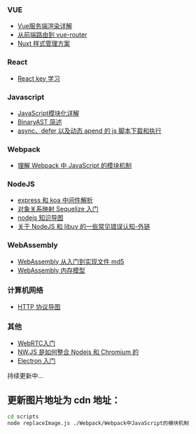 ### VUE
- [Vue服务端渲染详解](https://github.com/zhijs/blog/tree/master/VUE/Vue服务端渲染)
- [从前端路由到 vue-router](https://github.com/zhijs/blog/tree/master/VUE/%E4%BB%8E%E5%89%8D%E7%AB%AF%E8%B7%AF%E7%94%B1%E5%88%B0%20vue-router)
- [Nuxt 样式管理方案](https://github.com/zhijs/blog/tree/master/VUE/Nuxt%20%E6%A0%B7%E5%BC%8F%E6%89%93%E5%8C%85%E6%9E%84%E5%BB%BA%E9%97%AE%E9%A2%98)  


### React
- [React key 学习]()

### Javascript  
 - [JavaScript模块化详解](https://github.com/zhijs/blog/tree/master/Javascript/Javascript%E6%A8%A1%E5%9D%97%E5%8C%96%E8%AF%A6%E8%A7%A3)
  - [BinaryAST 简述](https://github.com/zhijs/blog/tree/master/Javascript/BinaryAST%20%E7%AE%80%E8%BF%B0)  
  - [async、defer 以及动态 apend 的 js 脚本下载和执行](https://github.com/zhijs/blog/tree/master/Javascript/Async%20defer%20and%20dynamic%20Script) 
  

### Webpack
- [理解 Webpack 中 JavaScript 的模块机制](https://github.com/zhijs/blog/tree/master/Webpack/Webpack%20%E4%B8%AD%20JavaScript%20%E7%9A%84%E6%A8%A1%E5%9D%97%E6%9C%BA%E5%88%B6)

### NodeJS
- [express 和 koa 中间件解析](https://github.com/zhijs/blog/blob/master/Node/express%20%E5%92%8C%20koa%20%E4%B8%AD%E9%97%B4%E4%BB%B6%E8%A7%A3%E6%9E%90/README.md)  
- [对象关系映射 Sequelize 入门](https://github.com/zhijs/blog/blob/master/Node/%E5%AF%B9%E8%B1%A1%E5%85%B3%E7%B3%BB%E6%98%A0%E5%B0%84%20Sequlize%20%E5%85%A5%E9%97%A8/README.md)  
- [nodejs 知识导图](./思维导图/images/nodejs.jpg)  
- [关于 NodeJS 和 libuv 的一些常见错误认知-外链](https://medium.com/the-node-js-collection/what-you-should-know-to-really-understand-the-node-js-event-loop-and-its-metrics-c4907b19da4c)  

### WebAssembly
- [WebAssembly 从入门到实现文件 md5](https://github.com/zhijs/blog/tree/master/WebAssenbly/WebAssenbly%E4%BB%8E%E5%85%A5%E9%97%A8%E5%88%B0%E5%AE%9E%E7%8E%B0%E6%96%87%E4%BB%B6md5) 
- [WebAssembly 内存模型](https://github.com/zhijs/blog/tree/master/WebAssenbly/WebAssembly%E5%86%85%E5%AD%98%E6%A8%A1%E5%9E%8B) 



### 计算机网络
- [HTTP 协议导图](./思维导图/images/计算机网络.jpg)
### 其他
- [WebRTC入门](https://github.com/zhijs/blog/tree/master/%E5%85%B6%E4%BB%96/webRTC%E5%85%A5%E9%97%A8)  
- [NW.JS 是如何整合 Nodejs 和 Chromium 的](https://livebook.manning.com/book/cross-platform-desktop-applications/chapter-6/23)  
- [Electron 入门](https://github.com/zhijs/blog/blob/master/%E5%85%B6%E4%BB%96/Electron%20%E5%85%A5%E9%97%A8/README.md)  


持续更新中...

## 更新图片地址为 cdn 地址：
```bash
cd scripts
node replaceImage.js ./Webpack/Webpack中JavaScript的模块机制
```
